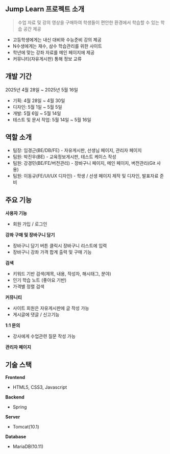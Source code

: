 
## Jump Learn 프로젝트 소개
> 수업 자료 및 강의 영상을 구매하여 학생들이 편안한 환경에서 학습할 수 있는 학습 공간 제공

- 고등학생에게는 내신 대비와 수능준비 강의 제공
- N수생에게는 재수, 삼수 학습관리를 위한 사이트
- 학년에 맞는 강좌 자료를 메인 페이지에 제공
- 커뮤니티(자유게시판) 통해 정보 교류

## 개발 기간
2025년 4월 28일 ~ 2025년 5월 16일
- 기획: 4월 28일 ~ 4월 30일
- 디자인: 5월 1일 ~ 5월 5일
- 개발: 5월 6일 ~ 5월 14일
- 테스트 및 문서 작업: 5월 14일 ~ 5월 16일

## 역할 소개
- 팀장: 임경근(BE/DB/FE) - 자유게시판, 선생님 페이지, 관리자 페이지
- 팀원: 박진우(BE) - 교육정보게시판, 테스트 케이스 작성
- 팀원: 강경민(BE/FE/버전관리) - 장바구니 페이지, 메인 페이지, 버전관리(Git 사용)
- 팀원: 이동규(FE/UI/UX 디자인) - 학생 / 선생 페이지 제작 및 디자인, 발표자료 준비

## 주요 기능
**사용자 기능**
- 회원 가입 / 로그인

**강좌 구매 및 장바구니 담기**
- 장바구니 담기 버튼 클릭시 장바구니 리스트에 입력
- 장바구니 강좌 가격 합계 출력 및 구매 기능

**검색**
- 키워드 기반 검색(제목, 내용, 작성자, 해시태그, 분야)
- 인기 학습 노트 (좋아요 기반)
- 가격별 정렬 검색

**커뮤니티**
- 사이트 회원은 자유게시판에 글 작성 가능
- 게시글에 댓글 / 신고기능

**1:1 문의**
- 강사에게 수업관련 질문 작성 가능

**관리자 페이지**

## 기술 스택
**Frontend**
- HTML5, CSS3, Javascript

**Backend**
- Spring

**Server**
- Tomcat(10.1)

**Database**
- MariaDB(10.11)

